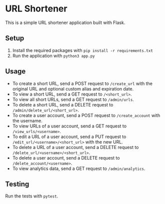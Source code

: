 # URL Shortener

This is a simple URL shortener application built with Flask.

## Setup

1. Install the required packages with `pip install -r requirements.txt`
2. Run the application with `python3 app.py`

## Usage

- To create a short URL, send a POST request to `/create_url` with the original URL and optional custom alias and expiration date.
- To view a short URL, send a GET request to `/<short_url>`.
- To view all short URLs, send a GET request to `/admin/urls`.
- To delete a short URL, send a DELETE request to `/admin/delete_url/<short_url>`.
- To create a user account, send a POST request to `/create_account` with the username.
- To view URLs of a user account, send a GET request to `/view_urls/<username>`.
- To edit a URL of a user account, send a PUT request to `/edit_url/<username>/<short_url>` with the new URL.
- To delete a URL of a user account, send a DELETE request to `/delete_url/<username>/<short_url>`.
- To delete a user account, send a DELETE request to `/delete_account/<username>`.
- To view analytics data, send a GET request to `/admin/analytics`.

## Testing

Run the tests with `pytest`.
